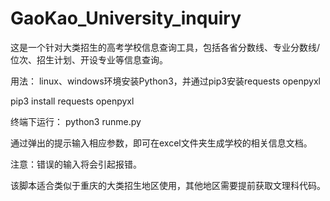 # GaoKao_University_inquiry

这是一个针对大类招生的高考学校信息查询工具，包括各省分数线、专业分数线/位次、招生计划、开设专业等信息查询。

用法：
linux、windows环境安装Python3，并通过pip3安装requests openpyxl

pip3 install requests openpyxl

终端下运行：
python3 runme.py

通过弹出的提示输入相应参数，即可在excel文件夹生成学校的相关信息文档。


注意：错误的输入将会引起报错。

该脚本适合类似于重庆的大类招生地区使用，其他地区需要提前获取文理科代码。
